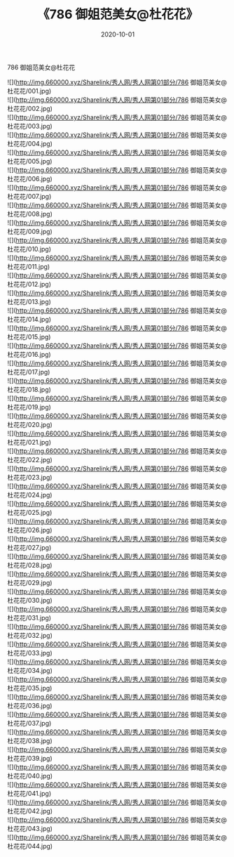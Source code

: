 ﻿---
layout: post
title:  《786 御姐范美女@杜花花》
date:   2020-10-01
img: http://img.660000.xyz/Sharelink/秀人网/秀人网第01部分/786 御姐范美女@杜花花/000.jpg
categories: [美女, 清纯, 唯美]
---

786 御姐范美女@杜花花

  ![](http://img.660000.xyz/Sharelink/秀人网/秀人网第01部分/786 御姐范美女@杜花花/001.jpg) <br> ![](http://img.660000.xyz/Sharelink/秀人网/秀人网第01部分/786 御姐范美女@杜花花/002.jpg) <br> ![](http://img.660000.xyz/Sharelink/秀人网/秀人网第01部分/786 御姐范美女@杜花花/003.jpg) <br> ![](http://img.660000.xyz/Sharelink/秀人网/秀人网第01部分/786 御姐范美女@杜花花/004.jpg) <br> ![](http://img.660000.xyz/Sharelink/秀人网/秀人网第01部分/786 御姐范美女@杜花花/005.jpg) <br> ![](http://img.660000.xyz/Sharelink/秀人网/秀人网第01部分/786 御姐范美女@杜花花/006.jpg) <br> ![](http://img.660000.xyz/Sharelink/秀人网/秀人网第01部分/786 御姐范美女@杜花花/007.jpg) <br> ![](http://img.660000.xyz/Sharelink/秀人网/秀人网第01部分/786 御姐范美女@杜花花/008.jpg) <br> ![](http://img.660000.xyz/Sharelink/秀人网/秀人网第01部分/786 御姐范美女@杜花花/009.jpg) <br> ![](http://img.660000.xyz/Sharelink/秀人网/秀人网第01部分/786 御姐范美女@杜花花/010.jpg) <br> ![](http://img.660000.xyz/Sharelink/秀人网/秀人网第01部分/786 御姐范美女@杜花花/011.jpg) <br> ![](http://img.660000.xyz/Sharelink/秀人网/秀人网第01部分/786 御姐范美女@杜花花/012.jpg) <br> ![](http://img.660000.xyz/Sharelink/秀人网/秀人网第01部分/786 御姐范美女@杜花花/013.jpg) <br> ![](http://img.660000.xyz/Sharelink/秀人网/秀人网第01部分/786 御姐范美女@杜花花/014.jpg) <br> ![](http://img.660000.xyz/Sharelink/秀人网/秀人网第01部分/786 御姐范美女@杜花花/015.jpg) <br> ![](http://img.660000.xyz/Sharelink/秀人网/秀人网第01部分/786 御姐范美女@杜花花/016.jpg) <br> ![](http://img.660000.xyz/Sharelink/秀人网/秀人网第01部分/786 御姐范美女@杜花花/017.jpg) <br> ![](http://img.660000.xyz/Sharelink/秀人网/秀人网第01部分/786 御姐范美女@杜花花/018.jpg) <br> ![](http://img.660000.xyz/Sharelink/秀人网/秀人网第01部分/786 御姐范美女@杜花花/019.jpg) <br> ![](http://img.660000.xyz/Sharelink/秀人网/秀人网第01部分/786 御姐范美女@杜花花/020.jpg) <br> ![](http://img.660000.xyz/Sharelink/秀人网/秀人网第01部分/786 御姐范美女@杜花花/021.jpg) <br> ![](http://img.660000.xyz/Sharelink/秀人网/秀人网第01部分/786 御姐范美女@杜花花/022.jpg) <br> ![](http://img.660000.xyz/Sharelink/秀人网/秀人网第01部分/786 御姐范美女@杜花花/023.jpg) <br> ![](http://img.660000.xyz/Sharelink/秀人网/秀人网第01部分/786 御姐范美女@杜花花/024.jpg) <br> ![](http://img.660000.xyz/Sharelink/秀人网/秀人网第01部分/786 御姐范美女@杜花花/025.jpg) <br> ![](http://img.660000.xyz/Sharelink/秀人网/秀人网第01部分/786 御姐范美女@杜花花/026.jpg) <br> ![](http://img.660000.xyz/Sharelink/秀人网/秀人网第01部分/786 御姐范美女@杜花花/027.jpg) <br> ![](http://img.660000.xyz/Sharelink/秀人网/秀人网第01部分/786 御姐范美女@杜花花/028.jpg) <br> ![](http://img.660000.xyz/Sharelink/秀人网/秀人网第01部分/786 御姐范美女@杜花花/029.jpg) <br> ![](http://img.660000.xyz/Sharelink/秀人网/秀人网第01部分/786 御姐范美女@杜花花/030.jpg) <br> ![](http://img.660000.xyz/Sharelink/秀人网/秀人网第01部分/786 御姐范美女@杜花花/031.jpg) <br> ![](http://img.660000.xyz/Sharelink/秀人网/秀人网第01部分/786 御姐范美女@杜花花/032.jpg) <br> ![](http://img.660000.xyz/Sharelink/秀人网/秀人网第01部分/786 御姐范美女@杜花花/033.jpg) <br> ![](http://img.660000.xyz/Sharelink/秀人网/秀人网第01部分/786 御姐范美女@杜花花/034.jpg) <br> ![](http://img.660000.xyz/Sharelink/秀人网/秀人网第01部分/786 御姐范美女@杜花花/035.jpg) <br> ![](http://img.660000.xyz/Sharelink/秀人网/秀人网第01部分/786 御姐范美女@杜花花/036.jpg) <br> ![](http://img.660000.xyz/Sharelink/秀人网/秀人网第01部分/786 御姐范美女@杜花花/037.jpg) <br> ![](http://img.660000.xyz/Sharelink/秀人网/秀人网第01部分/786 御姐范美女@杜花花/038.jpg) <br> ![](http://img.660000.xyz/Sharelink/秀人网/秀人网第01部分/786 御姐范美女@杜花花/039.jpg) <br> ![](http://img.660000.xyz/Sharelink/秀人网/秀人网第01部分/786 御姐范美女@杜花花/040.jpg) <br> ![](http://img.660000.xyz/Sharelink/秀人网/秀人网第01部分/786 御姐范美女@杜花花/041.jpg) <br> ![](http://img.660000.xyz/Sharelink/秀人网/秀人网第01部分/786 御姐范美女@杜花花/042.jpg) <br> ![](http://img.660000.xyz/Sharelink/秀人网/秀人网第01部分/786 御姐范美女@杜花花/043.jpg) <br> ![](http://img.660000.xyz/Sharelink/秀人网/秀人网第01部分/786 御姐范美女@杜花花/044.jpg) <br>